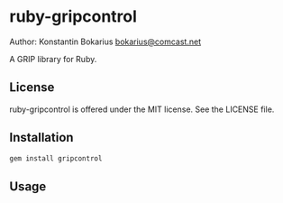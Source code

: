 ruby-gripcontrol
================

Author: Konstantin Bokarius <bokarius@comcast.net>

A GRIP library for Ruby.

License
-------

ruby-gripcontrol is offered under the MIT license. See the LICENSE file.

Installation
------------

```sh
gem install gripcontrol
```

Usage
-----

```Ruby

```
